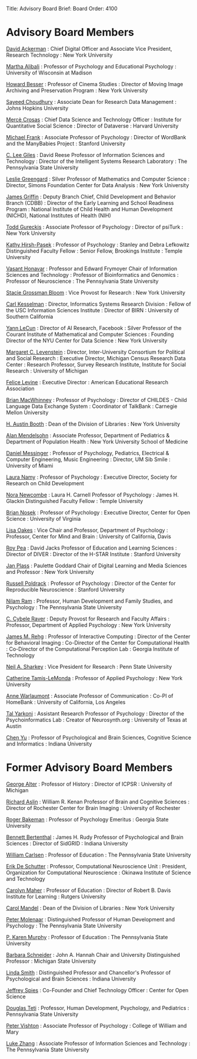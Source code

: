 Title: Advisory Board
Brief: Board
Order: 4100

# Advisory Board Members

[David Ackerman](https://www.nyu.edu/about/leadership-university-administration/office-of-the-president/office-of-the-executivevicepresident/information-technology.html)
: Chief Digital Officer and Associate Vice President, Research Technology
: New York University

[Martha Alibali](https://psych.wisc.edu/faculty-alibali.htm)
: Professor of Psychology and Educational Psychology
: University of Wisconsin at Madison

[Howard Besser](http://tisch.nyu.edu/about/directory/cinema-studies/99017286)
: Professor of Cinema Studies
: Director of Moving Image Archiving and Preservation Program
: New York University

[Sayeed Choudhury](https://members.educause.edu/sayeed-choudhury)
: Associate Dean for Research Data Management
: Johns Hopkins University

[Mercè Crosas](http://scholar.harvard.edu/mercecrosas/home)
: Chief Data Science and Technology Officer
: Institute for Quantitative Social Science
: Director of Dataverse
: Harvard University

[Michael Frank](http://web.stanford.edu/~mcfrank/)
: Associate Professor of Psychology
: Director of WordBank and the ManyBabies Project
: Stanford University

[C. Lee Giles](http://ist.psu.edu/directory/clg20)
: David Reese Professor of Information Sciences and Technology
: Director of the Intelligent Systems Research Laboratory
: The Pennsylvania State University

[Leslie Greengard](http://www.math.nyu.edu/people/profiles/GREENGARD_Leslie.html)
: Silver Professor of Mathematics and Computer Science
: Director, Simons Foundation Center for Data Analysis
: New York University

[James Griffin](https://www.nichd.nih.gov/about/staff/Pages/bio.aspx?nih_id=0012701035)
: Deputy Branch Chief, Child Development and Behavior Branch (CDBB)
: Director of the Early Learning and School Readiness Program
: National Institute of Child Health and Human Development (NICHD), National Institutes of Health (NIH)

[Todd Gureckis](http://psych.nyu.edu/gureckis/)
: Associate Professor of Psychology
: Director of psiTurk
: New York University

[Kathy Hirsh-Pasek](http://www.cla.temple.edu/psychology/faculty/kathryn-hirsh-pasek/)
: Professor of Psychology
: Stanley and Debra Lefkowitz Distinguished Faculty Fellow
: Senior Fellow, Brookings Institute
: Temple University

[Vasant Honavar](https://www.ist.psu.edu/directory/faculty/vuh14)
: Professor and Edward Frymoyer Chair of Information Sciences and Technology
: Professor of Bioinformatics and Genomics
: Professor of Neuroscience
: The Pennsylvania State University

[Stacie Grossman Bloom](https://www.nyu.edu/about/leadership-university-administration/office-of-the-president/office-of-the-provost/research-engineering-technology-scholarship/stacie-grossman-bloom.html)
: Vice Provost for Research
: New York University

[Carl Kesselman](http://www.isi.edu/about/bio/carl_kesselman)
: Director, Informatics Systems Research Division
: Fellow of the USC Information Sciences Institute
: Director of BIRN
: University of Southern California

[Yann LeCun](http://yann.lecun.com/)
: Director of AI Research, Facebook
: Silver Professor of the Courant Institute of Mathematical and Computer Sciences
: Founding Director of the NYU Center for Data Science
: New York University

[Margaret C. Levenstein](http://www-personal.umich.edu/~maggiel/)
: Director, Inter-University Consortium for Political and Social Research
: Executive Director, Michigan Census Research Data Center
: Research Professor, Survey Research Institute, Institute for Social Research
: University of Michigan

[Felice Levine](http://www.aera.net/AboutAERA/WhoWeAre/ExecutiveDirectorofAERA/tabid/11378/Default.aspx)
: Executive Director
: American Educational Research Association

[Brian MacWhinney](https://www.cmu.edu/dietrich/psychology/people/core-training-faculty/macwhinney-brian.html)
: Professor of Psychology
: Director of CHILDES - Child Language Data Exchange System
: Coordinator of TalkBank
: Carnegie Mellon University

[H. Austin Booth](https://library.nyu.edu/people/h-austin-booth/)
: Dean of the Division of Libraries
: New York University

[Alan Mendelsohn](https://med.nyu.edu/faculty/alan-l-mendelsohn)
: Associate Professor, Department of Pediatrics & Department of Population Health
: New York University School of Medicine

[Daniel Messinger](http://www.psy.miami.edu/faculty/dmessinger/)
: Professor of Psychology, Pediatrics, Electrical & Computer Engineering, Music Engineering
: Director, UM Sib Smile
: University of Miami

[Laura Namy](https://www.srcd.org/about-us/news-announcements/srcd-appoints-new-executive-director)
: Professor of Psychology
: Executive Director, Society for Research on Child Development

[Nora Newcombe](http://www.cla.temple.edu/psychology/faculty/nora-newcombe/)
: Laura H. Carnell Professor of Psychology
: James H. Glackin Distinguished Faculty Fellow
: Temple University

[Brian Nosek](https://med.virginia.edu/faculty/faculty-listing/ban2b/)
: Professor of Psychology
: Executive Director, Center for Open Science
: University of Virginia

[Lisa Oakes](http://mindbrain.ucdavis.edu/people/lmoakes)
: Vice Chair and Professor, Department of Psychology
: Professor, Center for Mind and Brain
: University of California, Davis

[Roy Pea](https://ed.stanford.edu/faculty/roypea)
: David Jacks Professor of Education and Learning Sciences
: Director of DIVER
: Director of the H-STAR Institute
: Stanford University

[Jan Plass](http://steinhardt.nyu.edu/faculty_bios/view/Jan_Plass)
: Paulette Goddard Chair of Digital Learning and Media Sciences and Professor
: New York University

[Russell Poldrack](https://profiles.stanford.edu/russell-poldrack)
: Professor of Psychology
: Director of the Center for Reproducible Neuroscience
: Stanford University

[Nilam Ram](http://www.hhdev.psu.edu/hdfs/directory/bio.aspx?id=138)
: Professor, Human Development and Family Studies, and Psychology
: The Pennsylvania State University

[C. Cybele Raver](https://www.nyu.edu/about/leadership-university-administration/office-of-the-president/office-of-the-provost/research-engineering-technology-scholarship/Cybele-Raver.html)
: Deputy Provost for Research and Faculty Affairs
: Professor, Department of Applied Psychology
: New York University

[James M. Rehg](http://rehg.org/bio/)
: Professor of Interactive Computing
: Director of the Center for Behavioral Imaging
: Co-Director of the Center for Computational Health
: Co-Director of the Computational Perception Lab
: Georgia Institute of Technology

[Neil A. Sharkey](https://www.research.psu.edu/node/145)
: Vice President for Research
: Penn State University

[Catherine Tamis-LeMonda](http://steinhardt.nyu.edu/faculty/Catherine_Tamis-LeMonda)
: Professor of Applied Psychology
: New York University

[Anne Warlaumont](https://comm.ucla.edu/content/anne-warlaumont)
: Associate Professor of Communication
:   Co-PI of HomeBank
: University of California, Los Angeles

[Tal Yarkoni](http://talyarkoni.org/)
: Assistant Research Professor of Psychology
: Director of the Psychoinformatics Lab
: Creator of Neurosynth.org
: University of Texas at Austin

[Chen Yu](http://psych.indiana.edu/faculty/chenyu.php)
: Professor of Psychological and Brain Sciences, Cognitive Science and Informatics
: Indiana University

# Former Advisory Board Members

[George Alter](http://www.psc.isr.umich.edu/people/profile/107/George_C_Alter)
: Professor of History
: Director of ICPSR
: University of Michigan

[Richard Aslin](http://www.bcs.rochester.edu/people/faculty/aslin_richard/index.html)
: William R. Kenan Professor of Brain and Cognitive Sciences
: Director of Rochester Center for Brain Imaging
: University of Rochester

[Roger Bakeman](http://www2.gsu.edu/~wwwpsy/bakeman.html)
: Professor of Psychology Emeritus
: Georgia State University

[Bennett Bertenthal](http://psych.indiana.edu/faculty/bbertent.php)
: James H. Rudy Professor of Psychological and Brain Sciences
: Director of SidGRID
: Indiana University

[William Carlsen](https://www.ed.psu.edu/c-and-i/directory/william-carlsen)
: Professor of Education
: The Pennsylvania State University

[Erik De Schutter](https://groups.oist.jp/cnu/erik-de-schutter)
: Professor, Computational Neuroscience Unit
: President, Organization for Computational Neuroscience
: Okinawa Institute of Science and Technology

[Carolyn Maher](http://gse.rutgers.edu/carolyn_maher)
: Professor of Education
: Director of Robert B. Davis Institute for Learning
: Rutgers University

[Carol Mandel](https://library.nyu.edu/people/carol-mandel/)
: Dean of the Division of Libraries
: New York University

[Peter Molenaar](http://www.hhdev.psu.edu/hdfs/directory/bio.aspx?id=137)
: Distinguished Professor of Human Development and Psychology
: The Pennsylvania State University

[P. Karen Murphy](https://www.ed.psu.edu/epcse/edpsych/people/karen-murphy)
: Professor of Education
: The Pennsylvania State University

[Barbara Schneider](http://education.msu.edu/search/Formview.aspx?email=bschneid%40msu.edu)
: John A. Hannah Chair and University Distinguished Professor
: Michigan State University

[Linda Smith](http://psych.indiana.edu/faculty/smith4.php)
: Distinguished Professor and Chancellor's Professor of Psychological and Brain Sciences
: Indiana University

[Jeffrey Spies](https://jeffspies.com/)
: Co-Founder and Chief Technology Officer
: Center for Open Science

[Douglas Teti](http://www.hhd.psu.edu/hdfs/directory/Bio.aspx?id=DouglasTeti)
: Professor, Human Development, Psychology, and Pediatrics
: Pennsylvania State University

[Peter Vishton](http://www.wm.edu/as/psychology/faculty/facultydirectory/vishton_p.php)
: Associate Professor of Psychology
: College of William and Mary

[Luke Zhang](http://ist.psu.edu/directory/xuz14)
: Associate Professor of Information Sciences and Technology
: The Pennsylvania State University

